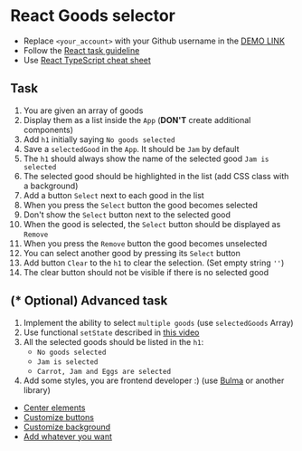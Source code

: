 # React Goods selector
- Replace `<your_account>` with your Github username in the [DEMO LINK](https://Yaroslav-Kononenko.github.io/react_goods-selector/)
- Follow the [React task guideline](https://github.com/mate-academy/react_task-guideline#react-tasks-guideline)
- Use [React TypeScript cheat sheet](https://mate-academy.github.io/fe-program/js/extra/react-typescript)

## Task
1. You are given an array of goods
2. Display them as a list inside the `App` (**DON'T** create additional components)
3. Add `h1` initially saying `No goods selected`
4. Save a `selectedGood` in the `App`. It should be `Jam` by default
5. The `h1` should always show the name of the selected good `Jam is selected`
6. The selected good should be highlighted in the list (add CSS class with a background)
7. Add a button `Select` next to each good in the list
8. When you press the `Select` button the good becomes selected
9. Don't show the `Select` button next to the selected good
10. When the good is selected, the `Select` button should be displayed as `Remove`
11. When you press the `Remove` button the good becomes unselected
12. You can select another good by pressing its `Select` button
13. Add button `Clear` to the `h1` to clear the selection. (Set empty string `''`)
14. The clear button should not be visible if there is no selected good

## (* Optional) Advanced task
1. Implement the ability to select `multiple goods` (use `selectedGoods` Array)
2. Use functional `setState` described in [this video](https://youtu.be/zMe2Qq-ThpM)
3. All the selected goods should be listed in the `h1`:
    - `No goods selected`
    - `Jam is selected`
    - `Carrot, Jam and Eggs are selected`
4. Add some styles, you are frontend developer :) (use [Bulma](https://bulma.io) or another library)
 - [Center elements](https://bulma.io/documentation/layout/level/)
 - [Customize buttons](https://bulma.io/documentation/elements/button/)
 - [Customize background](https://bulma.io/documentation/overview/colors/)
 - [Add whatever you want](https://bulma.io/documentation/)

